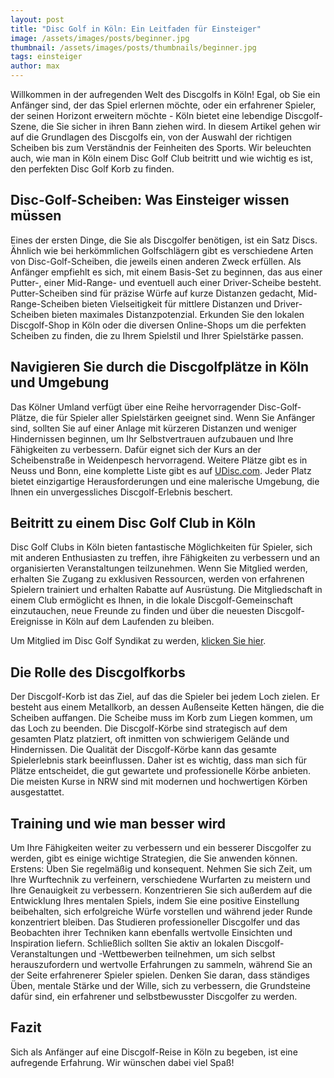 ```yaml
---
layout: post
title: "Disc Golf in Köln: Ein Leitfaden für Einsteiger"
image: /assets/images/posts/beginner.jpg
thumbnail: /assets/images/posts/thumbnails/beginner.jpg
tags: einsteiger
author: max
---
```


Willkommen in der aufregenden Welt des Discgolfs in Köln! Egal, ob Sie ein Anfänger sind, der das Spiel erlernen möchte, oder ein erfahrener Spieler, der seinen Horizont erweitern möchte - Köln bietet eine lebendige Discgolf-Szene, die Sie sicher in ihren Bann ziehen wird. In diesem Artikel gehen wir auf die Grundlagen des Discgolfs ein, von der Auswahl der richtigen Scheiben bis zum Verständnis der Feinheiten des Sports. Wir beleuchten auch, wie man in Köln einem Disc Golf Club beitritt und wie wichtig es ist, den perfekten Disc Golf Korb zu finden.

## Disc-Golf-Scheiben: Was Einsteiger wissen müssen

Eines der ersten Dinge, die Sie als Discgolfer benötigen, ist ein Satz Discs. Ähnlich wie bei herkömmlichen Golfschlägern gibt es verschiedene Arten von Disc-Golf-Scheiben, die jeweils einen anderen Zweck erfüllen. Als Anfänger empfiehlt es sich, mit einem Basis-Set zu beginnen, das aus einer Putter-, einer Mid-Range- und eventuell auch einer Driver-Scheibe besteht. Putter-Scheiben sind für präzise Würfe auf kurze Distanzen gedacht, Mid-Range-Scheiben bieten Vielseitigkeit für mittlere Distanzen und Driver-Scheiben bieten maximales Distanzpotenzial. Erkunden Sie den lokalen Discgolf-Shop in Köln oder die diversen Online-Shops um die perfekten Scheiben zu finden, die zu Ihrem Spielstil und Ihrer Spielstärke passen.

## Navigieren Sie durch die Discgolfplätze in Köln und Umgebung

Das Kölner Umland verfügt über eine Reihe hervorragender Disc-Golf-Plätze, die für Spieler aller Spielstärken geeignet sind. Wenn Sie Anfänger sind, sollten Sie auf einer Anlage mit kürzeren Distanzen und weniger Hindernissen beginnen, um Ihr Selbstvertrauen aufzubauen und Ihre Fähigkeiten zu verbessern. Dafür eignet sich der Kurs an der Scheibenstraße in Weidenpesch hervorragend. Weitere Plätze gibt es in Neuss und Bonn, eine komplette Liste gibt es auf [UDisc.com](https://udisc.com). Jeder Platz bietet einzigartige Herausforderungen und eine malerische Umgebung, die Ihnen ein unvergessliches Discgolf-Erlebnis beschert.

## Beitritt zu einem Disc Golf Club in Köln

Disc Golf Clubs in Köln bieten fantastische Möglichkeiten für Spieler, sich mit anderen Enthusiasten zu treffen, ihre Fähigkeiten zu verbessern und an organisierten Veranstaltungen teilzunehmen. Wenn Sie Mitglied werden, erhalten Sie Zugang zu exklusiven Ressourcen, werden von erfahrenen Spielern trainiert und erhalten Rabatte auf Ausrüstung. Die Mitgliedschaft in einem Club ermöglicht es Ihnen, in die lokale Discgolf-Gemeinschaft einzutauchen, neue Freunde zu finden und über die neuesten Discgolf-Ereignisse in Köln auf dem Laufenden zu bleiben.

Um Mitglied im Disc Golf Syndikat zu werden, [klicken Sie hier](/membership/).

## Die Rolle des Discgolfkorbs

Der Discgolf-Korb ist das Ziel, auf das die Spieler bei jedem Loch zielen. Er besteht aus einem Metallkorb, an dessen Außenseite Ketten hängen, die die Scheiben auffangen. Die Scheibe muss im Korb zum Liegen kommen, um das Loch zu beenden. Die Discgolf-Körbe sind strategisch auf dem gesamten Platz platziert, oft inmitten von schwierigem Gelände und Hindernissen. Die Qualität der Discgolf-Körbe kann das gesamte Spielerlebnis stark beeinflussen. Daher ist es wichtig, dass man sich für Plätze entscheidet, die gut gewartete und professionelle Körbe anbieten. Die meisten Kurse in NRW sind mit modernen und hochwertigen Körben ausgestattet.

## Training und wie man besser wird

Um Ihre Fähigkeiten weiter zu verbessern und ein besserer Discgolfer zu werden, gibt es einige wichtige Strategien, die Sie anwenden können. Erstens: Üben Sie regelmäßig und konsequent. Nehmen Sie sich Zeit, um Ihre Wurftechnik zu verfeinern, verschiedene Wurfarten zu meistern und Ihre Genauigkeit zu verbessern. Konzentrieren Sie sich außerdem auf die Entwicklung Ihres mentalen Spiels, indem Sie eine positive Einstellung beibehalten, sich erfolgreiche Würfe vorstellen und während jeder Runde konzentriert bleiben. Das Studieren professioneller Discgolfer und das Beobachten ihrer Techniken kann ebenfalls wertvolle Einsichten und Inspiration liefern. Schließlich sollten Sie aktiv an lokalen Discgolf-Veranstaltungen und -Wettbewerben teilnehmen, um sich selbst herauszufordern und wertvolle Erfahrungen zu sammeln, während Sie an der Seite erfahrenerer Spieler spielen. Denken Sie daran, dass ständiges Üben, mentale Stärke und der Wille, sich zu verbessern, die Grundsteine dafür sind, ein erfahrener und selbstbewusster Discgolfer zu werden.

## Fazit

Sich als Anfänger auf eine Discgolf-Reise in Köln zu begeben, ist eine aufregende Erfahrung. Wir wünschen dabei viel Spaß!